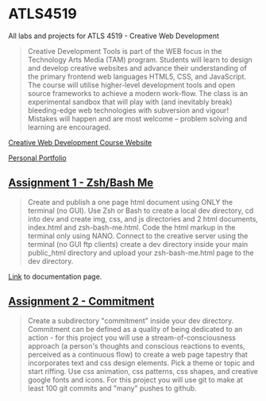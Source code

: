 # ATLS4519

All labs and projects for ATLS 4519 - Creative Web Development

> Creative Development Tools is part of the WEB focus in the Technology Arts Media (TAM) program.
> Students will learn to design and develop creative websites and advance their understanding of the primary frontend web languages HTML5, CSS, and JavaScript.
> The course will utilise higher-level development tools and open source frameworks to achieve a modern work-flow.
> The class is an experimental sandbox that will play with (and inevitably break) bleeding-edge web technologies with subversion and vigour!
> Mistakes will happen and are most welcome – problem solving and learning are encouraged.

[Creative Web Development Course Website](https://creative.colorado.edu/~schaal/dev/)

[Personal Portfolio](https://charliekoepke.wordpress.com/)

## [Assignment 1 - Zsh/Bash Me](https://github.com/charliekoepke/ATLS4519/tree/main/assignment1)

> Create and publish a one page html document using ONLY the terminal (no GUI).
> Use Zsh or Bash to create a local dev directory, cd into dev and create img, css, and js directories and 2 html documents, index.html and zsh-bash-me.html.
> Code the html markup in the terminal only using NANO.
> Connect to the creative server using the terminal (no GUI ftp clients) create a dev directory inside your main public_html directory and upload your zsh-bash-me.html page to the dev directory.

[Link](https://charliekoepke.wordpress.com/2022/01/19/lab-zsh-bash-me) to documentation page.

## [Assignment 2 - Commitment](https://github.com/charliekoepke/ATLS4519/tree/main/assignment2)

> Create a subdirectory "commitment" inside your dev directory.
> Commitment can be defined as a quality of being dedicated to an action - for this project you will use a stream-of-consciousness approach
> (a person's thoughts and conscious reactions to events, perceived as a continuous flow) to create a web page tapestry that incorporates text and css design elements.
> Pick a theme or topic and start riffing.
> Use css animation, css patterns, css shapes, and creative google fonts and icons.
> For this project you will use git to make at least 100 git commits and "many" pushes to github.


